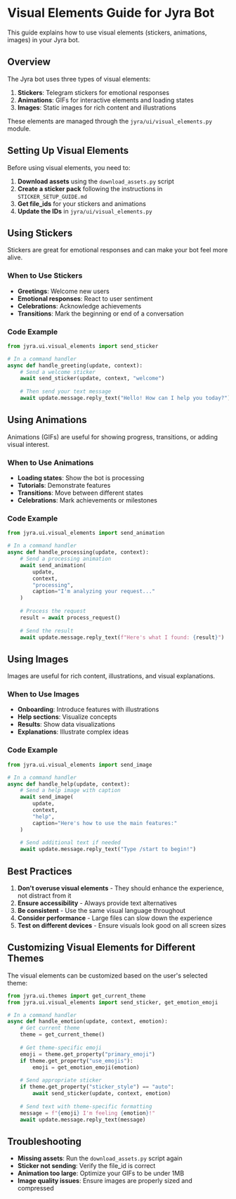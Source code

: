 # Visual Elements Guide for Jyra Bot

This guide explains how to use visual elements (stickers, animations, images) in your Jyra bot.

## Overview

The Jyra bot uses three types of visual elements:

1. **Stickers**: Telegram stickers for emotional responses
2. **Animations**: GIFs for interactive elements and loading states
3. **Images**: Static images for rich content and illustrations

These elements are managed through the `jyra/ui/visual_elements.py` module.

## Setting Up Visual Elements

Before using visual elements, you need to:

1. **Download assets** using the `download_assets.py` script
2. **Create a sticker pack** following the instructions in `STICKER_SETUP_GUIDE.md`
3. **Get file_ids** for your stickers and animations
4. **Update the IDs** in `jyra/ui/visual_elements.py`

## Using Stickers

Stickers are great for emotional responses and can make your bot feel more alive.

### When to Use Stickers

- **Greetings**: Welcome new users
- **Emotional responses**: React to user sentiment
- **Celebrations**: Acknowledge achievements
- **Transitions**: Mark the beginning or end of a conversation

### Code Example

```python
from jyra.ui.visual_elements import send_sticker

# In a command handler
async def handle_greeting(update, context):
    # Send a welcome sticker
    await send_sticker(update, context, "welcome")
    
    # Then send your text message
    await update.message.reply_text("Hello! How can I help you today?")
```

## Using Animations

Animations (GIFs) are useful for showing progress, transitions, or adding visual interest.

### When to Use Animations

- **Loading states**: Show the bot is processing
- **Tutorials**: Demonstrate features
- **Transitions**: Move between different states
- **Celebrations**: Mark achievements or milestones

### Code Example

```python
from jyra.ui.visual_elements import send_animation

# In a command handler
async def handle_processing(update, context):
    # Send a processing animation
    await send_animation(
        update, 
        context, 
        "processing",
        caption="I'm analyzing your request..."
    )
    
    # Process the request
    result = await process_request()
    
    # Send the result
    await update.message.reply_text(f"Here's what I found: {result}")
```

## Using Images

Images are useful for rich content, illustrations, and visual explanations.

### When to Use Images

- **Onboarding**: Introduce features with illustrations
- **Help sections**: Visualize concepts
- **Results**: Show data visualizations
- **Explanations**: Illustrate complex ideas

### Code Example

```python
from jyra.ui.visual_elements import send_image

# In a command handler
async def handle_help(update, context):
    # Send a help image with caption
    await send_image(
        update, 
        context, 
        "help",
        caption="Here's how to use the main features:"
    )
    
    # Send additional text if needed
    await update.message.reply_text("Type /start to begin!")
```

## Best Practices

1. **Don't overuse visual elements** - They should enhance the experience, not distract from it
2. **Ensure accessibility** - Always provide text alternatives
3. **Be consistent** - Use the same visual language throughout
4. **Consider performance** - Large files can slow down the experience
5. **Test on different devices** - Ensure visuals look good on all screen sizes

## Customizing Visual Elements for Different Themes

The visual elements can be customized based on the user's selected theme:

```python
from jyra.ui.themes import get_current_theme
from jyra.ui.visual_elements import send_sticker, get_emotion_emoji

# In a command handler
async def handle_emotion(update, context, emotion):
    # Get current theme
    theme = get_current_theme()
    
    # Get theme-specific emoji
    emoji = theme.get_property("primary_emoji")
    if theme.get_property("use_emojis"):
        emoji = get_emotion_emoji(emotion)
    
    # Send appropriate sticker
    if theme.get_property("sticker_style") == "auto":
        await send_sticker(update, context, emotion)
    
    # Send text with theme-specific formatting
    message = f"{emoji} I'm feeling {emotion}!"
    await update.message.reply_text(message)
```

## Troubleshooting

- **Missing assets**: Run the `download_assets.py` script again
- **Sticker not sending**: Verify the file_id is correct
- **Animation too large**: Optimize your GIFs to be under 1MB
- **Image quality issues**: Ensure images are properly sized and compressed

